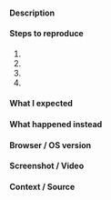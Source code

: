 #### Description


#### Steps to reproduce
1.
2.
3.
4.

#### What I expected


#### What happened instead


#### Browser / OS version


#### Screenshot / Video


#### Context / Source
<!-- Optional: share your unique context to help us understand your perspective. -->
